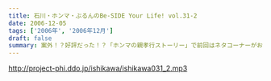 ```yaml
---
title: 石川・ホンマ・ぶるんのBe-SIDE Your Life! vol.31-2
date: 2006-12-05
tags: ['2006年', '2006年12月']
draft: false
summary: 案外！？好評だった！？「ホンマの親孝行ストーリー」で前回はネタコーナーがおざなりになってしまったので、今回はばっちりやっております。そして「DDD」プロジェクトも鋭意進行中！なかなかのデザインが来ていますので、「お知らせ」の方も要チェックですぞ〜〜〜！NAMAE
---
```


http://project-phi.ddo.jp/ishikawa/ishikawa031_2.mp3
